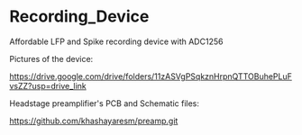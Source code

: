# Recording_Device
Affordable LFP and Spike recording device with ADC1256

Pictures of the device:

https://drive.google.com/drive/folders/11zASVgPSqkznHrpnQTTOBuhePLuFvsZZ?usp=drive_link

Headstage preamplifier's PCB and Schematic files:

https://github.com/khashayaresm/preamp.git
